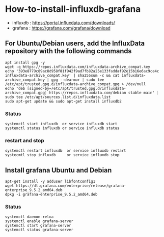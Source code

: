 # How-to-install-influxdb-grafana
- influxdb : https://portal.influxdata.com/downloads/
- grafana : https://grafana.com/grafana/download

## For Ubuntu/Debian users, add the InfluxData repository with the following commands
```
apt install gpg -y
wget -q https://repos.influxdata.com/influxdata-archive_compat.key
echo '393e8779c89ac8d958f81f942f9ad7fb82a25e133faddaf92e15b16e6ac9ce4c influxdata-archive_compat.key' | sha256sum -c && cat influxdata-archive_compat.key | gpg --dearmor | sudo tee /etc/apt/trusted.gpg.d/influxdata-archive_compat.gpg > /dev/null
echo 'deb [signed-by=/etc/apt/trusted.gpg.d/influxdata-archive_compat.gpg] https://repos.influxdata.com/debian stable main' | sudo tee /etc/apt/sources.list.d/influxdata.list
sudo apt-get update && sudo apt-get install influxdb2
```
### Status
```
systemctl start influxdb  or service influxdb start
systemctl status influxdb or service influxdb status
```
### restart and stop
```
systemctl restart influxdb  or service influxdb restart
systecmtl stop influxdb     or service influxdb stop
```

## Install grafana Ubuntu and Debian
```
apt-get install -y adduser libfontconfig1
wget https://dl.grafana.com/enterprise/release/grafana-enterprise_9.5.2_amd64.deb
dpkg -i grafana-enterprise_9.5.2_amd64.deb
```
### Status
```
systemctl daemon-reloa
systemctl enable grafana-server
systemctl start grafana-server
systemctl status grafana-server
```
